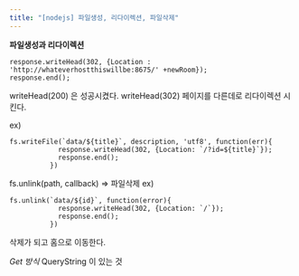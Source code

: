```yaml
---
title: "[nodejs] 파일생성, 리다이렉션, 파일삭제"
---
```


**파일생성과 리다이렉션**
```
response.writeHead(302, {Location : 'http://whateverhostthiswillbe:8675/' +newRoom});
response.end();
```

writeHead(200) 은 성공시켰다.
writeHead(302) 페이지를 다른데로 리다이렉션 시킨다.


ex)
```
fs.writeFile(`data/${title}`, description, 'utf8', function(err){
            response.writeHead(302, {Location: `/?id=${title}`});
            response.end();
          })
```


fs.unlink(path, callback) => 파일삭제
ex)
```
fs.unlink(`data/${id}`, function(error){
            response.writeHead(302, {Location: `/`});
            response.end();
          })
```
삭제가 되고 홈으로 이동한다.



*Get 방식*
QueryString 이 있는 것
